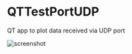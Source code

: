 # QTTestPortUDP
QT app to plot data received via UDP port

![screenshot](https://user-images.githubusercontent.com/8920394/215669890-6a71e374-fa29-4050-852d-3c80733e43e0.png)
